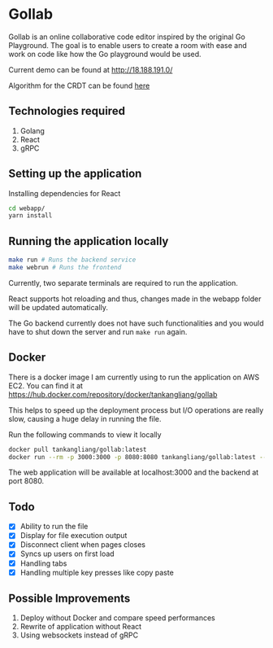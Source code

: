 # Gollab

Gollab is an online collaborative code editor inspired by the original Go Playground. The goal is to enable users to create a room with ease and work on code like how the Go playground would be used.

Current demo can be found at http://18.188.191.0/

Algorithm for the CRDT can be found [here](https://hal.archives-ouvertes.fr/hal-01552799/document)

## Technologies required

1. Golang
2. React
3. gRPC

## Setting up the application

Installing dependencies for React

```bash
cd webapp/
yarn install
```

## Running the application locally

```bash
make run # Runs the backend service
make webrun # Runs the frontend
```

Currently, two separate terminals are required to run the application.

React supports hot reloading and thus, changes made in the webapp folder will be updated automatically.

The Go backend currently does not have such functionalities and you would have to shut down the server and run `make run` again.

## Docker

There is a docker image I am currently using to run the application on AWS EC2. You can find it at https://hub.docker.com/repository/docker/tankangliang/gollab

This helps to speed up the deployment process but I/O operations are really slow, causing a huge delay in running the file.

Run the following commands to view it locally

```bash
docker pull tankangliang/gollab:latest
docker run --rm -p 3000:3000 -p 8080:8080 tankangliang/gollab:latest --app=3000
```

The web application will be available at localhost:3000 and the backend at port 8080.

## Todo

- [x] Ability to run the file
- [x] Display for file execution output
- [x] Disconnect client when pages closes
- [x] Syncs up users on first load
- [x] Handling tabs
- [x] Handling multiple key presses like copy paste

## Possible Improvements

1. Deploy without Docker and compare speed performances
2. Rewrite of application without React
3. Using websockets instead of gRPC
